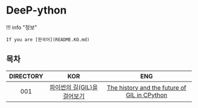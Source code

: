 # DeeP-ython


!!! info "정보"

    If you are [한국어](README.KO.md)

## 목차

|DIRECTORY|KOR|ENG|
|:-------:|:-:|:-:|
|001|[파이썬의 길(GIL)을 걸어보기]()|[The history and the future of GIL in CPython]()|


